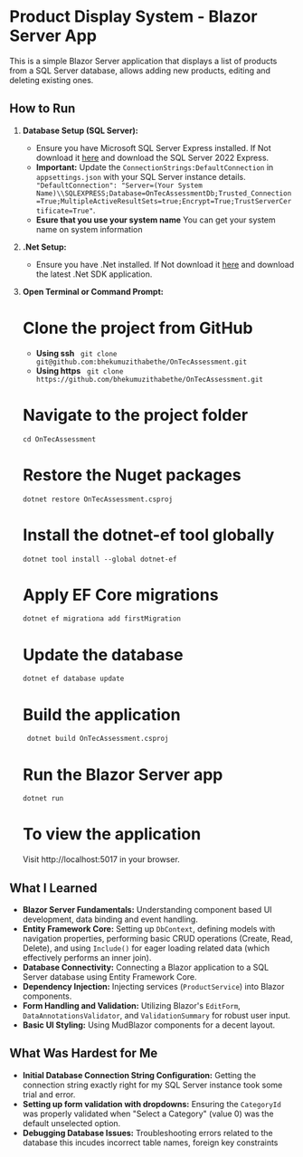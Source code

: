 # Product Display System - Blazor Server App

This is a simple Blazor Server application that displays a list of products from a SQL Server database, allows adding new products, editing and deleting existing ones.

## How to Run

1.  **Database Setup (SQL Server):**
    * Ensure you have Microsoft SQL Server Express installed. If Not download it [here](https://www.microsoft.com/en-us/sql-server/sql-server-downloads) and download the SQL Server 2022 Express.
    * **Important:** Update the `ConnectionStrings:DefaultConnection` in `appsettings.json` with your SQL Server instance details. 
    `    "DefaultConnection": "Server=(Your System Name)\\SQLEXPRESS;Database=OnTecAssessmentDb;Trusted_Connection=True;MultipleActiveResultSets=true;Encrypt=True;TrustServerCertificate=True"`.
    * **Esure that you use your system name** You can get your system name on system information 
2.  **.Net Setup:**
    * Ensure you have .Net installed. If Not download it [here](https://dotnet.microsoft.com/en-us/download) and download the latest .Net SDK application.

3.  **Open Terminal or Command Prompt:**
    # Clone the project from GitHub
    * **Using ssh** ``` git clone git@github.com:bhekumuzithabethe/OnTecAssessment.git``` 
    * **Using https** ``` git clone https://github.com/bhekumuzithabethe/OnTecAssessment.git``` 

    # Navigate to the project folder
    ``` cd OnTecAssessment ``` 

    # Restore the Nuget packages
    ``` dotnet restore OnTecAssessment.csproj ```

    # Install the dotnet-ef tool globally
    ``` dotnet tool install --global dotnet-ef  ```

    # Apply EF Core migrations
    ``` dotnet ef migrationa add firstMigration ``` 

    # Update the database
    ``` dotnet ef database update ``` 

    # Build the application
    ``` dotnet build OnTecAssessment.csproj``` 

    # Run the Blazor Server app
    ``` dotnet run ``` 

    # To view the application

    Visit http://localhost:5017 in your browser.

## What I Learned

* **Blazor Server Fundamentals:** Understanding component based UI development, data binding and event handling.
* **Entity Framework Core:** Setting up `DbContext`, defining models with navigation properties, performing basic CRUD operations (Create, Read, Delete), and using `Include()` for eager loading related data (which effectively performs an inner join).
* **Database Connectivity:** Connecting a Blazor application to a SQL Server database using Entity Framework Core.
* **Dependency Injection:** Injecting services (`ProductService`) into Blazor components.
* **Form Handling and Validation:** Utilizing Blazor's `EditForm`, `DataAnnotationsValidator`, and `ValidationSummary` for robust user input.
* **Basic UI Styling:** Using MudBlazor components for a decent layout. 

## What Was Hardest for Me

* **Initial Database Connection String Configuration:** Getting the connection string exactly right for my SQL Server instance took some trial and error. 
* **Setting up form validation with dropdowns:** Ensuring the `CategoryId` was properly validated when "Select a Category" (value 0) was the default unselected option.
* **Debugging Database Issues:** Troubleshooting errors related to the database this incudes incorrect table names, foreign key constraints
